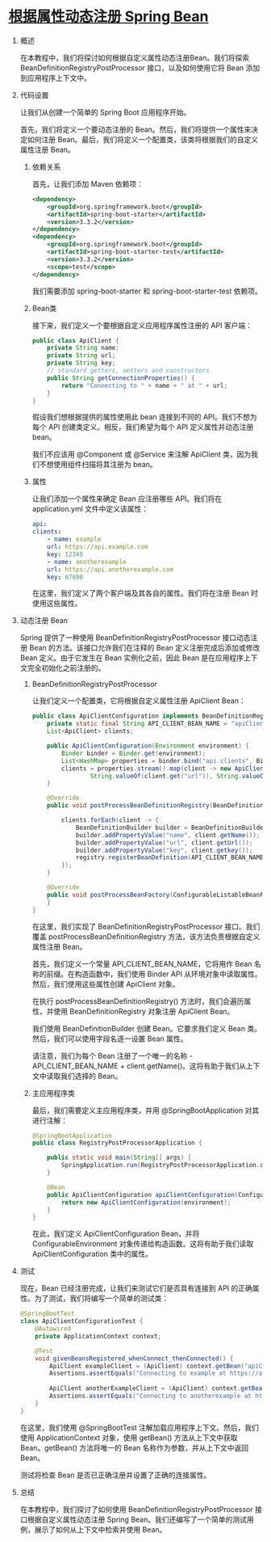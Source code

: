 # [根据属性动态注册 Spring Bean](https://www.baeldung.com/spring-beans-dynamic-registration-properties)

1. 概述

    在本教程中，我们将探讨如何根据自定义属性动态注册Bean。我们将探索 BeanDefinitionRegistryPostProcessor 接口，以及如何使用它将 Bean 添加到应用程序上下文中。

2. 代码设置

    让我们从创建一个简单的 Spring Boot 应用程序开始。

    首先，我们将定义一个要动态注册的 Bean。然后，我们将提供一个属性来决定如何注册 Bean。最后，我们将定义一个配置类，该类将根据我们的自定义属性注册 Bean。

    1. 依赖关系

        首先，让我们添加 Maven 依赖项：

        ```xml
        <dependency>
            <groupId>org.springframework.boot</groupId>
            <artifactId>spring-boot-starter</artifactId>
            <version>3.3.2</version>
        </dependency>
        <dependency>
            <groupId>org.springframework.boot</groupId>
            <artifactId>spring-boot-starter-test</artifactId>
            <version>3.3.2</version>
            <scope>test</scope>
        </dependency>
        ```

        我们需要添加 spring-boot-starter 和 spring-boot-starter-test 依赖项。

    2. Bean类

        接下来，我们定义一个要根据自定义应用程序属性注册的 API 客户端：

        ```java
        public class ApiClient {
            private String name;
            private String url;
            private String key;
            // standard getters, setters and constructors
            public String getConnectionProperties() {
                return "Connecting to " + name + " at " + url;     
            }
        }
        ```

        假设我们想根据提供的属性使用此 bean 连接到不同的 API。我们不想为每个 API 创建类定义。相反，我们希望为每个 API 定义属性并动态注册 bean。

        我们不应该用 @Component 或 @Service 来注解 ApiClient 类，因为我们不想使用组件扫描将其注册为 bean。

    3. 属性

        让我们添加一个属性来确定 Bean 应注册哪些 API。我们将在 application.yml 文件中定义该属性：

        ```yml
        api:
        clients:
            - name: example  
            url: https://api.example.com
            key: 12345
            - name: anotherexample
            url: https://api.anotherexample.com
            key: 67890
        ```

        在这里，我们定义了两个客户端及其各自的属性。我们将在注册 Bean 时使用这些属性。

3. 动态注册 Bean

    Spring 提供了一种使用 BeanDefinitionRegistryPostProcessor 接口动态注册 Bean 的方法。该接口允许我们在注释的 Bean 定义注册完成后添加或修改 Bean 定义。由于它发生在 Bean 实例化之前，因此 Bean 是在应用程序上下文完全初始化之前注册的。

    1. BeanDefinitionRegistryPostProcessor

        让我们定义一个配置类，它将根据自定义属性注册 ApiClient Bean：

        ```java
        public class ApiClientConfiguration implements BeanDefinitionRegistryPostProcessor {
            private static final String API_CLIENT_BEAN_NAME = "apiClient_";
            List<ApiClient> clients;

            public ApiClientConfiguration(Environment environment) {
                Binder binder = Binder.get(environment);
                List<HashMap> properties = binder.bind("api.clients", Bindable.listOf(HashMap.class)).get();
                clients = properties.stream().map(client -> new ApiClient(String.valueOf(client.get("name")),
                        String.valueOf(client.get("url")), String.valueOf(client.get("key")))).toList();
            }    

            @Override
            public void postProcessBeanDefinitionRegistry(BeanDefinitionRegistry registry) throws BeansException {

                clients.forEach(client -> {
                    BeanDefinitionBuilder builder = BeanDefinitionBuilder.genericBeanDefinition(ApiClient.class);
                    builder.addPropertyValue("name", client.getName());
                    builder.addPropertyValue("url", client.getUrl());
                    builder.addPropertyValue("key", client.getkey());
                    registry.registerBeanDefinition(API_CLIENT_BEAN_NAME + client.getName(), builder.getBeanDefinition());
                });
            }

            @Override
            public void postProcessBeanFactory(ConfigurableListableBeanFactory beanFactory) throws BeansException {
            }
        }
        ```

        在这里，我们实现了 BeanDefinitionRegistryPostProcessor 接口。我们覆盖 postProcessBeanDefinitionRegistry 方法，该方法负责根据自定义属性注册 Bean。

        首先，我们定义一个常量 API_CLIENT_BEAN_NAME，它将用作 Bean 名称的前缀。在构造函数中，我们使用 Binder API 从环境对象中读取属性。然后，我们使用这些属性创建 ApiClient 对象。

        在执行 postProcessBeanDefinitionRegistry() 方法时，我们会遍历属性，并使用 BeanDefinitionRegistry 对象注册 ApiClient Bean。

        我们使用 BeanDefinitionBuilder 创建 Bean。它要求我们定义 Bean 类。然后，我们可以使用字段名逐一设置 Bean 属性。

        请注意，我们为每个 Bean 注册了一个唯一的名称 - API_CLIENT_BEAN_NAME + client.getName()。这将有助于我们从上下文中读取我们选择的 Bean。

    2. 主应用程序类

        最后，我们需要定义主应用程序类，并用 @SpringBootApplication 对其进行注解：

        ```java
        @SpringBootApplication
        public class RegistryPostProcessorApplication {

            public static void main(String[] args) {
                SpringApplication.run(RegistryPostProcessorApplication.class, args);
            }

            @Bean
            public ApiClientConfiguration apiClientConfiguration(ConfigurableEnvironment environment) {
                return new ApiClientConfiguration(environment);
            }
        }
        ```

        在此，我们定义 ApiClientConfiguration Bean，并将 ConfigurableEnvironment 对象传递给构造函数。这将有助于我们读取 ApiClientConfiguration 类中的属性。

4. 测试

    现在，Bean 已经注册完成，让我们来测试它们是否具有连接到 API 的正确属性。为了测试，我们将编写一个简单的测试类：

    ```java
    @SpringBootTest
    class ApiClientConfigurationTest {
        @Autowired
        private ApplicationContext context;

        @Test
        void givenBeansRegistered_whenConnect_thenConnected() {
            ApiClient exampleClient = (ApiClient) context.getBean("apiClient_example");
            Assertions.assertEquals("Connecting to example at https://api.example.com", exampleClient.getConnectionProperties());
            
            ApiClient anotherExampleClient = (ApiClient) context.getBean("apiClient_anotherexample");
            Assertions.assertEquals("Connecting to anotherexample at https://api.anotherexample.com", anotherExampleClient.getConnectionProperties());
        }
    }
    ```

    在这里，我们使用 @SpringBootTest 注解加载应用程序上下文。然后，我们使用 ApplicationContext 对象，使用 getBean() 方法从上下文中获取 Bean。getBean() 方法将唯一的 Bean 名称作为参数，并从上下文中返回 Bean。

    测试将检查 Bean 是否已正确注册并设置了正确的连接属性。

5. 总结

    在本教程中，我们探讨了如何使用 BeanDefinitionRegistryPostProcessor 接口根据自定义属性动态注册 Spring Bean。我们还编写了一个简单的测试用例，展示了如何从上下文中检索并使用 Bean。
